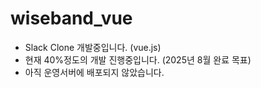 # wiseband_vue

- Slack Clone 개발중입니다. (vue.js)
- 현재 40%정도의 개발 진행중입니다. (2025년 8월 완료 목표)
- 아직 운영서버에 배포되지 않았습니다.